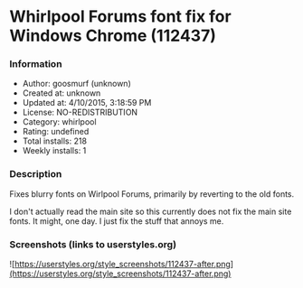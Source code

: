# Whirlpool Forums font fix for Windows Chrome (112437)

### Information
- Author: goosmurf (unknown)
- Created at: unknown
- Updated at: 4/10/2015, 3:18:59 PM
- License: NO-REDISTRIBUTION
- Category: whirlpool
- Rating: undefined
- Total installs: 218
- Weekly installs: 1


### Description
Fixes blurry fonts on Wirlpool Forums, primarily by reverting to the old fonts.

I don't actually read the main site so this currently does not fix the main site fonts. It might, one day. I just fix the stuff that annoys me.


### Screenshots (links to userstyles.org)
![https://userstyles.org/style_screenshots/112437-after.png](https://userstyles.org/style_screenshots/112437-after.png)



